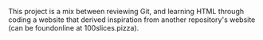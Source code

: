 This project is a mix between reviewing Git, and learning HTML through coding a website that derived inspiration from another repository's website (can be foundonline at 100slices.pizza).
